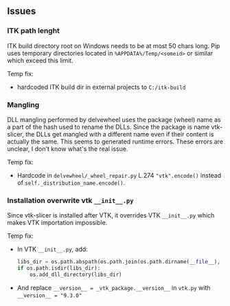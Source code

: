 ## Issues

### ITK path lenght

ITK build directory root on Windows needs to be at most 50 chars long. 
Pip uses temporary directories located in `%APPDATA%/Temp/<someid>` or similar which exceed this limit.

Temp fix:
- hardcoded ITK build dir in external projects to `C:/itk-build`

### Mangling

DLL mangling performed by delvewheel uses the package (wheel) name as a part of the hash used to rename the DLLs.
Since the package is name vtk-slicer, the DLLs get mangled with a different name even if their content is actually the same.
This seems to generated runtime errors. These errors are unclear, I don't know what's the real issue.

Temp fix: 
- Hardcode in `delvewheel/_wheel_repair.py` L.274 `"vtk".encode()` instead of `self._distribution_name.encode()`.

### Installation overwrite vtk `__init__.py`

Since vtk-slicer is installed after VTK, it overrides VTK `__init__.py` which makes VTK importation impossible.

Temp fix: 
- In VTK `__init__.py`, add:
    ```py
    libs_dir = os.path.abspath(os.path.join(os.path.dirname(__file__), os.pardir, 'vtk.libs'))
    if os.path.isdir(libs_dir):
        os.add_dll_directory(libs_dir)
    ```
- And replace `__version__ = _vtk_package.__version__` in `vtk.py` with `__version__ = "9.3.0"`

